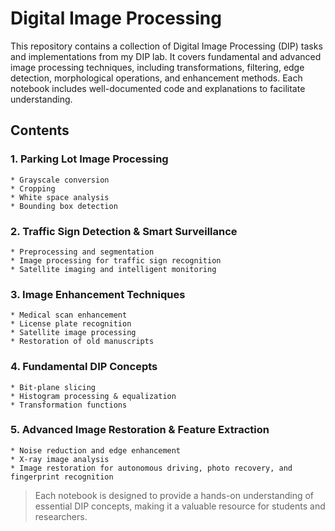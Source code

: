 
# **Digital Image Processing**
This repository contains a collection of Digital Image Processing (DIP) tasks and implementations from my DIP lab. It covers fundamental and advanced image processing techniques, including transformations, filtering, edge detection, morphological operations, and enhancement methods. Each notebook includes well-documented code and explanations to facilitate understanding.

## **Contents**
### 1. Parking Lot Image Processing
    * Grayscale conversion
    * Cropping
    * White space analysis
    * Bounding box detection
### 2. Traffic Sign Detection & Smart Surveillance
    * Preprocessing and segmentation
    * Image processing for traffic sign recognition
    * Satellite imaging and intelligent monitoring
### 3. Image Enhancement Techniques
    * Medical scan enhancement
    * License plate recognition
    * Satellite image processing
    * Restoration of old manuscripts
### 4. Fundamental DIP Concepts
    * Bit-plane slicing
    * Histogram processing & equalization
    * Transformation functions
### 5. Advanced Image Restoration & Feature Extraction
    * Noise reduction and edge enhancement
    * X-ray image analysis
    * Image restoration for autonomous driving, photo recovery, and fingerprint recognition


> Each notebook is designed to provide a hands-on understanding of essential DIP concepts, making it a valuable resource for students and researchers.

